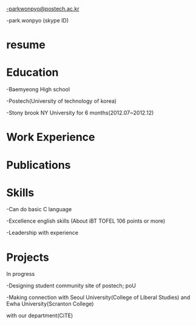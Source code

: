 -parkwonpyo@postech.ac.kr

-park.wonpyo (skype ID)

resume
======
Education 
=========

-Baemyeong High school

-Postech(University of technology of korea)

-Stony brook NY University for 6 months(2012.07~2012.12)


Work Experience
===============


Publications
============

Skills 
======

-Can do basic C language

-Excellence english skills (About iBT TOFEL 106 points or more)

-Leadership with experience

Projects
========

In progress

-Designing student community site of postech; poU

-Making connection with Seoul University(College of Liberal Studies) and Ewha University(Scranton College) 

with our department(CiTE)


